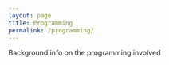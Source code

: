 ```yaml
---
layout: page
title: Programming
permalink: /programming/
---
```


Background info on the programming involved
